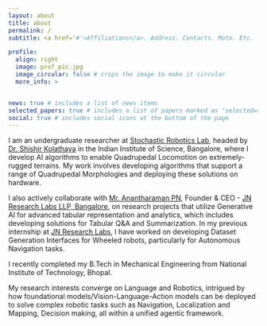 ```yaml
---
layout: about
title: about
permalink: /
subtitle: <a href='#'>Affiliations</a>. Address. Contacts. Moto. Etc.

profile:
  align: right
  image: prof_pic.jpg
  image_circular: false # crops the image to make it circular
  more_info: >


news: true # includes a list of news items
selected_papers: true # includes a list of papers marked as "selected={true}"
social: true # includes social icons at the bottom of the page
---
```


I am an undergraduate researcher at [Stochastic Robotics Lab](https://www.stochlab.com), headed by [Dr. Shishir Kolathaya](https://www.shishirny.com) in the Indian Institute of Science, Bangalore, where I develop AI algorithms to enable Quadrupedal Locomotion on extremely-rugged terrains. My work involves developing algorithms that support a range of Quadrupedal Morphologies and deploying these solutions on hardware. 

I also actively collaborate with [Mr. Anantharaman PN](https://www.linkedin.com/in/anantharamanp/), Founder & CEO - [JN Research Labs LLP, Bangalore](https://www.linkedin.com/company/jnresearch/), on research projects that utilize Generative AI for advanced tabular representation and analytics, which includes developing solutions for Tabular Q&A and Summarization. In my previous internship at [JN Research Labs](https://www.linkedin.com/company/jnresearch/), I have worked on developing Dataset Generation Interfaces for Wheeled robots, particularly for Autonomous Navigation tasks.

I recently completed my B.Tech in Mechanical Engineering from National Institute of Technology, Bhopal. 

My research interests converge on Language and Robotics, intrigued by how foundational models/Vision-Language-Action models can be deployed to solve complex robotic tasks such as Navigation, Localization and Mapping, Decision making, all within a unified agentic framework.